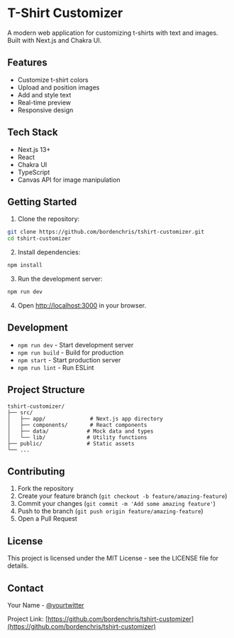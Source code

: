 # T-Shirt Customizer

A modern web application for customizing t-shirts with text and images. Built with Next.js and Chakra UI.

## Features

- Customize t-shirt colors
- Upload and position images
- Add and style text
- Real-time preview
- Responsive design

## Tech Stack

- Next.js 13+
- React
- Chakra UI
- TypeScript
- Canvas API for image manipulation

## Getting Started

1. Clone the repository:
```bash
git clone https://github.com/bordenchris/tshirt-customizer.git
cd tshirt-customizer
```

2. Install dependencies:
```bash
npm install
```

3. Run the development server:
```bash
npm run dev
```

4. Open [http://localhost:3000](http://localhost:3000) in your browser.

## Development

- `npm run dev` - Start development server
- `npm run build` - Build for production
- `npm start` - Start production server
- `npm run lint` - Run ESLint

## Project Structure

```
tshirt-customizer/
├── src/
│   ├── app/              # Next.js app directory
│   ├── components/       # React components
│   ├── data/            # Mock data and types
│   └── lib/             # Utility functions
├── public/              # Static assets
└── ...
```

## Contributing

1. Fork the repository
2. Create your feature branch (`git checkout -b feature/amazing-feature`)
3. Commit your changes (`git commit -m 'Add some amazing feature'`)
4. Push to the branch (`git push origin feature/amazing-feature`)
5. Open a Pull Request

## License

This project is licensed under the MIT License - see the LICENSE file for details.

## Contact

Your Name - [@yourtwitter](https://twitter.com/yourtwitter)

Project Link: [https://github.com/bordenchris/tshirt-customizer](https://github.com/bordenchris/tshirt-customizer) 